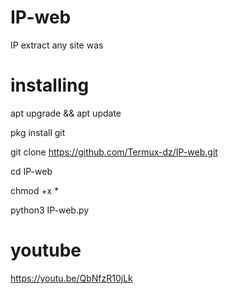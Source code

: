 # IP-web

IP extract any site was 

# installing 

apt upgrade && apt update

pkg install git 

git clone https://github.com/Termux-dz/IP-web.git

cd IP-web

chmod +x *

python3 IP-web.py

# youtube 

https://youtu.be/QbNfzR10jLk
